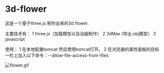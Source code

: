 # 3d-flower
这是一个基于three.js 制作出来的3d flower.

主要技术有：
  1 three.js（加载模型以及动画制作）
  2 3dMax (导出.obj模型）
  3 javascript

使用：
  1 在本地配置tomcat 然后使用tomcat打开。
  2 在浏览器的属性面板的目标一栏上加入以下命令：--allow-file-access-from-files


![flower.gif](https://github.com/Liu15625177108/3d-flower/blob/master/flower.gif)
